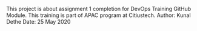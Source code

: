 This project is about assignment 1 completion for DevOps Training GitHub Module.
This training is part of APAC program at Citiustech.
Author: Kunal Dethe
Date: 25 May 2020
